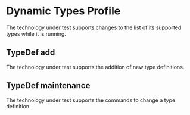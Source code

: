<!-- SPDX-License-Identifier: CC-BY-4.0 -->
<!-- Copyright Contributors to the Egeria project. -->

# Dynamic Types Profile

The technology under test supports changes to the list of its supported types while it is running.

## TypeDef add

The technology under test supports the addition of new type definitions.

## TypeDef maintenance

The technology under test supports the commands to change a type definition.

